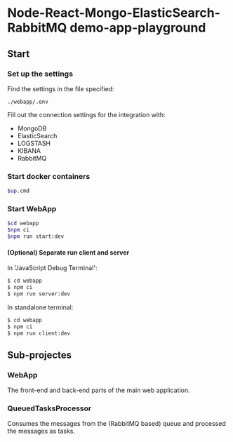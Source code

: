 # Node-React-Mongo-ElasticSearch-RabbitMQ demo-app-playground

## Start

### Set up the settings

Find the settings in the file specified:

```./webapp/.env```

Fill out the connection settings for the integration with:

* MongoDB
* ElasticSearch
* LOGSTASH
* KIBANA
* RabbitMQ

### Start docker containers

```sh
$up.cmd
```

### Start WebApp

```sh
$cd webapp
$npm ci
$npm run start:dev
```

#### (Optional) Separate run client and server

In 'JavaScript Debug Terminal':

```sh
$ cd webapp
$ npm ci
$ npm run server:dev
```

In standalone terminal:

```sh
$ cd webapp
$ npm ci
$ npm run client:dev
```

## Sub-projectes

### WebApp

The front-end and back-end parts of the main web application.

### QueuedTasksProcessor

Consumes the messages from the (RabbitMQ based) queue and processed the messages as tasks.
